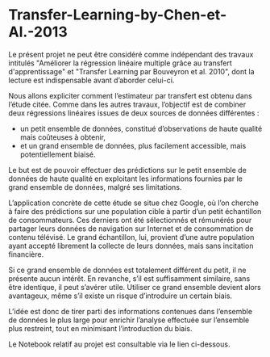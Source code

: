 # Transfer-Learning-by-Chen-et-Al.-2013
Le présent projet ne peut être considéré comme indépendant des travaux intitulés "Améliorer la régression linéaire multiple grâce au transfert d'apprentissage" et "Transfer Learning par Bouveyron et al. 2010", dont la lecture est indispensable avant d’aborder celui-ci.

Nous allons expliciter comment l’estimateur par transfert est obtenu dans l’étude citée.
Comme dans les autres travaux, l’objectif est de combiner deux régressions linéaires issues de deux sources de données différentes :
- un petit ensemble de données, constitué d’observations de haute qualité mais coûteuses à obtenir,
- et un grand ensemble de données, plus facilement accessible, mais potentiellement biaisé.

Le but est de pouvoir effectuer des prédictions sur le petit ensemble de données de haute qualité en exploitant les informations fournies par le grand ensemble de données, malgré ses limitations.

L’application concrète de cette étude se situe chez Google, où l’on cherche à faire des prédictions sur une population cible à partir d’un petit échantillon de consommateurs. Ces derniers ont été sélectionnés et rémunérés pour partager leurs données de navigation sur Internet et de consommation de contenu télévisé.
Le grand échantillon, lui, provient d’une autre population ayant accepté librement la collecte de leurs données, mais sans incitation financière.

Si ce grand ensemble de données est totalement différent du petit, il ne présente aucun intérêt. En revanche, s’il est suffisamment similaire, sans être identique, il peut s’avérer utile.
Utiliser ce grand ensemble devient alors avantageux, même s’il existe un risque d’introduire un certain biais.

L’idée est donc de tirer parti des informations contenues dans l’ensemble de données le plus large pour enrichir l’analyse effectuée sur l’ensemble plus restreint, tout en minimisant l’introduction du biais.

Le Notebook relatif au projet est consultable via le lien ci-dessous.
